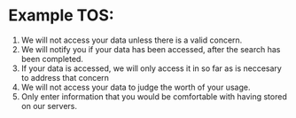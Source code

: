 # Example TOS:

1. We will not access your data unless there is a valid concern.
2. We will notify you if your data has been accessed, after the search has been completed.
3. If your data is accessed, we will only access it in so far as is neccesary to address that concern
4. We will not access your data to judge the worth of your usage.
5. Only enter information that you would be comfortable with having stored on our servers.

